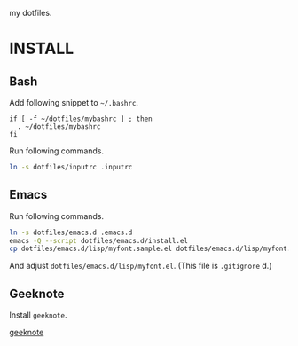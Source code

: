 my dotfiles.

# INSTALL

## Bash

Add following snippet to `~/.bashrc`.

```bash:~/.bashrc
if [ -f ~/dotfiles/mybashrc ] ; then
  . ~/dotfiles/mybashrc
fi
```

Run following commands.

```bash
ln -s dotfiles/inputrc .inputrc
```

## Emacs

Run following commands.

```bash
ln -s dotfiles/emacs.d .emacs.d
emacs -Q --script dotfiles/emacs.d/install.el
cp dotfiles/emacs.d/lisp/myfont.sample.el dotfiles/emacs.d/lisp/myfont.el
```

And adjust `dotfiles/emacs.d/lisp/myfont.el`. (This file is `.gitignore` d.)

## Geeknote

Install `geeknote`.

[geeknote](http://www.geeknote.me/)

